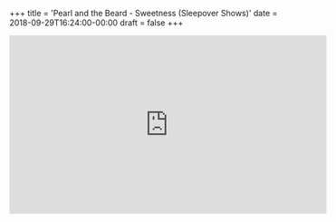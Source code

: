+++
title = 'Pearl and the Beard - Sweetness (Sleepover Shows)'
date = 2018-09-29T16:24:00-00:00
draft = false
+++

<iframe width="560" height="315" src="https://www.youtube.com/embed/--dnc41nxkI?si=uJWJ_BNWn-nbmY9n" title="YouTube video player" frameborder="0" allow="accelerometer; autoplay; clipboard-write; encrypted-media; gyroscope; picture-in-picture; web-share" referrerpolicy="strict-origin-when-cross-origin" allowfullscreen></iframe>
